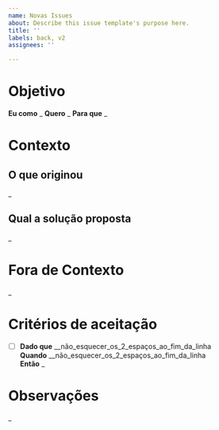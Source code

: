 ```yaml
---
name: Novas Issues
about: Describe this issue template's purpose here.
title: ''
labels: back, v2
assignees: ''

---
```


# Objetivo

**Eu como** _
**Quero** _
**Para que** _

# Contexto

## O que originou
_

## Qual a solução proposta
_

# Fora de Contexto

_

# Critérios de aceitação

- [ ] **Dado que** __não_esquecer_os_2_espaços_ao_fim_da_linha  
**Quando** __não_esquecer_os_2_espaços_ao_fim_da_linha  
**Então** _

# Observações

_
